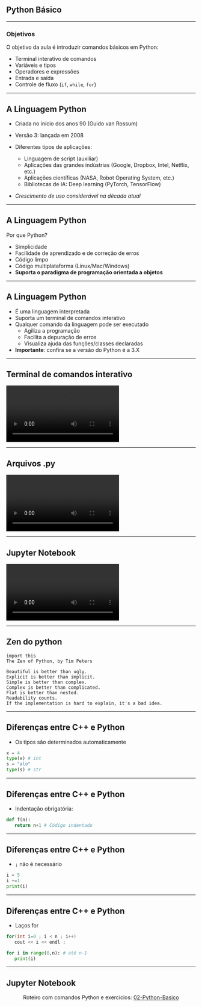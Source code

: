 ## Python Básico

--- 

### Objetivos

O objetivo da aula é introduzir comandos básicos em Python:
 - Terminal interativo de comandos
 - Variáveis e tipos
 - Operadores e expressões
 - Entrada e saída
 - Controle de fluxo (`if`, `while`, `for`)

 ---

## A Linguagem Python

- Criada no início dos anos 90 (Guido van Rossum) 

- Versão 3: lançada em 2008

- Diferentes tipos de aplicações:
    - Linguagem de script (auxiliar)
    - Aplicações das grandes indústrias  (Google, Dropbox, Intel, Netflix, etc.)
    - Aplicações científicas (NASA, Robot Operating System, etc.)
    - Bibliotecas de IA: Deep learning (PyTorch, TensorFlow)
- _Crescimento de uso considerável na década atual_

 ---

## A Linguagem Python

Por que Python?

- Simplicidade
- Facilidade de aprendizado e de correção de erros
- Código limpo
- Código multiplataforma (Linux/Mac/Windows)
- **Suporta o paradigma de programação orientada a objetos**

---
## A Linguagem Python

- É uma linguagem interpretada
- Suporta um terminal de comandos interativo
- Qualquer comando da linguagem pode ser executado
    - Agiliza a programação
    - Facilita a depuração de erros
    - Visualiza ajuda das funções/classes declaradas
- **Importante**: confira se a versão do Python é a 3.X

---
## Terminal de comandos interativo
<video data-autoplay src="./img/terminal.mp4"></video>

---
## Arquivos .py
<video data-autoplay src="./img/exec.mp4"></video>

--- 
## Jupyter Notebook
<video data-autoplay src="./img/jupyter.mp4"></video>

--- 
## Zen do python

```
import this
The Zen of Python, by Tim Peters

Beautiful is better than ugly.
Explicit is better than implicit.
Simple is better than complex.
Complex is better than complicated.
Flat is better than nested.
Readability counts.
If the implementation is hard to explain, it's a bad idea.
```
---
## Diferenças entre C++ e Python

 - Os tipos são determinados automaticamente

 ```python
 x = 4 
 type(x) # int
 s = "alo"
 type(s) # str

 ```
--- 
## Diferenças entre C++ e Python

 - Indentação obrigatória: 

 ```python
 def f(n):
    return n+1 # Código indentado 
 ```


--- 
## Diferenças entre C++ e Python

 - `;` não é necessário

 ```python
 i = 5
 i +=1
 print(i)
 ```

--- 
## Diferenças entre C++ e Python

 - Laços for

```cpp
for(int i=0 ; i < n ; i++)
   cout << i << endl ;
```

```python
for i in range(0,n): # até n-1
   print(i)
```

---

## Jupyter Notebook

<div style="text-align:center">
Roteiro com comandos Python e exercícios:
<a href="02-Python-Basico.ipynb">02-Python-Basico</a>
</div>
